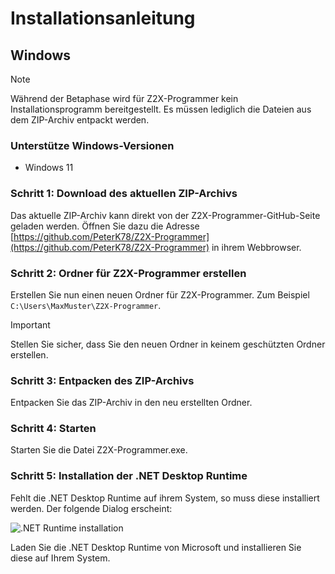 # Installationsanleitung

## Windows

>[!NOTE]
>Während der Betaphase wird für Z2X-Programmer kein Installationsprogramm bereitgestellt. Es müssen lediglich die Dateien aus dem ZIP-Archiv entpackt werden.

### Unterstütze Windows-Versionen
* Windows 11

### Schritt 1: Download des aktuellen ZIP-Archivs
Das aktuelle ZIP-Archiv kann direkt von der Z2X-Programmer-GitHub-Seite geladen werden.
Öffnen Sie dazu die Adresse [https://github.com/PeterK78/Z2X-Programmer](https://github.com/PeterK78/Z2X-Programmer) in ihrem Webbrowser.

### Schritt 2: Ordner für Z2X-Programmer erstellen
Erstellen Sie nun einen neuen Ordner für Z2X-Programmer. Zum Beispiel `C:\Users\MaxMuster\Z2X-Programmer`.

> [!IMPORTANT]
> Stellen Sie sicher, dass Sie den neuen Ordner in keinem geschützten Ordner erstellen.

### Schritt 3: Entpacken des ZIP-Archivs
Entpacken Sie das ZIP-Archiv in den neu erstellten Ordner.

### Schritt 4: Starten
Starten Sie die Datei Z2X-Programmer.exe.

### Schritt 5: Installation der .NET Desktop Runtime
Fehlt die .NET Desktop Runtime auf ihrem System, so muss diese installiert werden. Der folgende Dialog erscheint:

![.NET Runtime installation](https://github.com/PeterK78/Z2X-Programmer/blob/master/Docs/De/Assets/Z2X-Programmer-InstallNetDesktopRunTime.png)

Laden Sie die .NET Desktop Runtime von Microsoft und installieren Sie diese auf Ihrem System.


